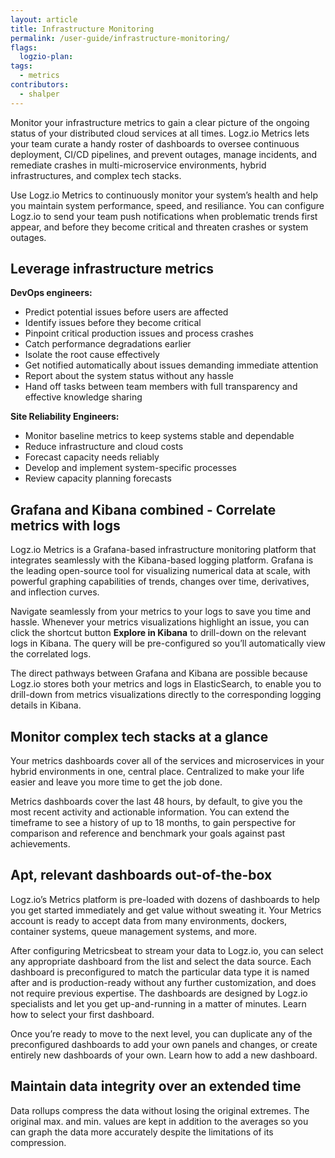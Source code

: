 ```yaml
---
layout: article
title: Infrastructure Monitoring
permalink: /user-guide/infrastructure-monitoring/
flags:
  logzio-plan:
tags:
  - metrics
contributors:
  - shalper
---
```


Monitor your infrastructure metrics to gain a clear picture of the ongoing status of your distributed cloud services at all times. Logz.io Metrics lets your team curate a handy roster of dashboards to oversee continuous deployment, CI/CD pipelines, and prevent outages, manage incidents, and remediate crashes in multi-microservice environments, hybrid infrastructures, and complex tech stacks.

Use Logz.io Metrics to continuously monitor your system’s health and help you maintain system performance, speed, and resiliance. You can configure Logz.io to send your team push notifications when problematic trends first appear, and before they become critical and threaten crashes or system outages.


## Leverage infrastructure metrics

**DevOps engineers:**

* Predict potential issues before users are affected
* Identify issues before they become critical
* Pinpoint critical production issues and process crashes
* Catch performance degradations earlier
* Isolate the root cause effectively
* Get notified automatically about issues demanding immediate attention
* Report about the system status without any hassle
* Hand off tasks between team members with full transparency and effective knowledge sharing

**Site Reliability Engineers:**

* Monitor baseline metrics to keep systems stable and dependable
* Reduce infrastructure and cloud costs
* Forecast capacity needs reliably
* Develop and implement system-specific processes
* Review capacity planning forecasts


## Grafana and Kibana combined - Correlate metrics with logs

Logz.io Metrics is a Grafana-based infrastructure monitoring platform that integrates seamlessly with the Kibana-based logging platform. Grafana is the leading open-source tool for visualizing numerical data at scale, with powerful graphing capabilities of trends, changes over time, derivatives, and inflection curves.

Navigate seamlessly from your metrics to your logs to save you time and hassle. Whenever your metrics visualizations highlight an issue, you can click the shortcut button **Explore in Kibana** to drill-down on the relevant logs in Kibana. The query will be pre-configured so you’ll automatically view the correlated logs.

The direct pathways between Grafana and Kibana are possible because Logz.io stores both your metrics and logs in ElasticSearch, to enable you to drill-down from metrics visualizations directly to the corresponding logging details in Kibana.


## Monitor complex tech stacks at a glance

Your metrics dashboards cover all of the services and microservices in your hybrid environments in one, central place. Centralized to make your life easier and leave you more time to get the job done.

Metrics dashboards cover the last 48 hours, by default, to give you the most recent activity and actionable information. You can extend the timeframe to see a history of up to 18 months, to gain perspective for comparison and reference and benchmark your goals against past achievements.


## Apt, relevant dashboards out-of-the-box

Logz.io’s Metrics platform is pre-loaded with dozens of dashboards to help you get started immediately and get value without sweating it. Your Metrics account is ready to accept data from many environments, dockers, container systems, queue management systems, and more.

 After configuring Metricsbeat to stream your data to Logz.io, you can select any appropriate dashboard from the list and select the data source. Each dashboard is preconfigured to match the particular data type it is named after and is production-ready without any further customization, and does not require previous expertise. The dashboards are designed by Logz.io specialists and let you get up-and-running in a matter of minutes. Learn how to select your first dashboard.

Once you’re ready to move to the next level, you can duplicate any of the preconfigured dashboards to add your own panels and changes, or create entirely new dashboards of your own. Learn how to add a new dashboard.


## Maintain data integrity over an extended time

Data rollups compress the data without losing the original extremes. The original max. and min. values are kept in addition to the averages so you can graph the data more accurately despite the limitations of its compression.

